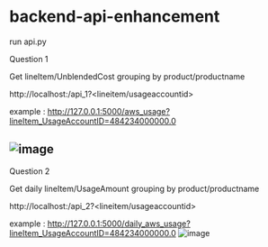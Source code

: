 # backend-api-enhancement



run api.py

Question 1

Get lineItem/UnblendedCost grouping by product/productname

http://localhost:<port>/api_1?<lineitem/usageaccountid>

example : 
http://127.0.0.1:5000/aws_usage?lineItem_UsageAccountID=484234000000.0

![image](https://ftp.bmp.ovh/imgs/2020/08/21deb0784d665817.png)
--------
Question 2

Get daily lineItem/UsageAmount grouping by product/productname

http://localhost:<port>/api_2?<lineitem/usageaccountid>

example : 
http://127.0.0.1:5000/daily_aws_usage?lineItem_UsageAccountID=484234000000.0
![image](https://ftp.bmp.ovh/imgs/2020/08/c363848673622d75.png)
